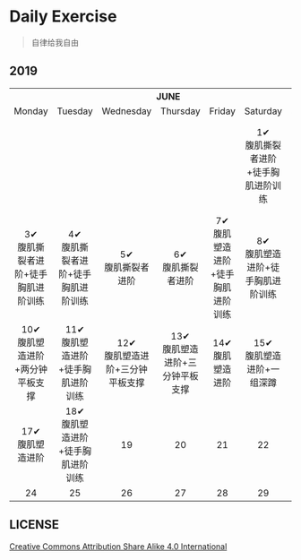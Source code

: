 # Daily Exercise
> 自律给我自由

## 2019

<table>
    <tr>
        <th colspan="7">JUNE</th>
    </tr>
    <tr align="center">
        <td>Monday</td>
        <td>Tuesday</td>
        <td>Wednesday</td>
        <td>Thursday</td>
        <td>Friday</td>
        <td>Saturday</td>
        <td>Sunday</td>
   </tr>
  <tr align="center">
      <td></td>
      <td></td>
      <td></td>
      <td></td>
      <td></td>
      <td>1✔<br>腹肌撕裂者进阶+徒手胸肌进阶训练</td>
      <td>2✔<br>腹肌撕裂者进阶+徒手胸肌进阶训练</td>
   </tr>
  <tr align="center">
      <td>3✔<br>腹肌撕裂者进阶+徒手胸肌进阶训练</td>
      <td>4✔<br>腹肌撕裂者进阶+徒手胸肌进阶训练</td>
      <td>5✔<br>腹肌撕裂者进阶</td>
      <td>6✔<br>腹肌撕裂者进阶</td>
      <td>7✔<br>腹肌塑造进阶+徒手胸肌进阶训练</td>
      <td>8✔<br>腹肌塑造进阶+徒手胸肌进阶训练</td>
      <td>9✔<br>臀腹激活+腹肌塑造进阶</td>
   </tr>
  <tr align="center">
      <td>10✔<br>腹肌塑造进阶+两分钟平板支撑</td>
      <td>11✔<br>腹肌塑造进阶+徒手胸肌进阶训练</td>
      <td>12✔<br>腹肌塑造进阶+三分钟平板支撑</td>
      <td>13✔<br>腹肌塑造进阶+三分钟平板支撑</td>
      <td>14✔<br>腹肌塑造进阶</td>
      <td>15✔<br>腹肌塑造进阶+一组深蹲</td>
      <td>16✔<br>田径场跑步三公里</td>
   </tr>
  <tr align="center">
      <td>17✔<br>腹肌塑造进阶</td>
      <td>18✔<br>腹肌塑造进阶+徒手胸肌进阶训练</td>
      <td>19</td>
      <td>20</td>
      <td>21</td>
      <td>22</td>
      <td>23</td>
   </tr>
  <tr align="center">
      <td>24</td>
      <td>25</td>
      <td>26</td>
      <td>27</td>
      <td>28</td>
      <td>29</td>
      <td>30</td>
   </tr>
</table>

## LICENSE
[Creative Commons Attribution Share Alike 4.0 International](https://github.com/yanglbme/daily-exercise/blob/master/LICENSE)
